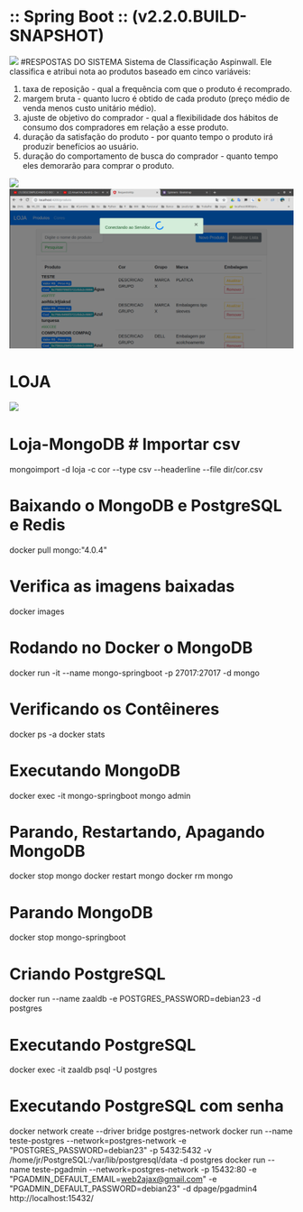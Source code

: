 # :: Spring Boot ::  (v2.2.0.BUILD-SNAPSHOT)
![](./src/doc/java.png)
#RESPOSTAS DO SISTEMA
Sistema de Classificação Aspinwall. Ele classifica e atribui nota ao produtos baseado em cinco variáveis:

1) taxa de reposição - qual a frequência com que o produto é recomprado.
2) margem bruta - quanto lucro é obtido de cada produto (preço médio de venda menos custo unitário médio).
3) ajuste de objetivo do comprador - qual a flexibilidade dos hábitos de consumo dos compradores em relação a esse produto.
4) duração da satisfação do produto - por quanto tempo o produto irá produzir benefícios ao usuário.
5) duração do comportamento de busca do comprador - quanto tempo eles demorarão para comprar o produto.

![](./src/doc/cor1.png)
![](./src/doc/cor2.png)

# LOJA
![](./src/doc/mongo-docker.png)
# Loja-MongoDB # Importar csv
 mongoimport -d loja -c cor --type csv --headerline --file dir/cor.csv

# Baixando o MongoDB e PostgreSQL e Redis
docker pull mongo:"4.0.4"

# Verifica as imagens baixadas
docker images

# Rodando no Docker o MongoDB
docker run -it --name mongo-springboot -p 27017:27017 -d mongo

# Verificando os Contêineres 
docker ps -a
docker stats

# Executando MongoDB
docker exec -it mongo-springboot mongo admin

# Parando, Restartando, Apagando MongoDB
docker stop mongo
docker restart mongo
docker rm mongo

# Parando MongoDB
docker stop mongo-springboot

# Criando PostgreSQL
docker run --name zaaldb -e POSTGRES_PASSWORD=debian23 -d postgres

# Executando PostgreSQL
docker exec -it zaaldb psql -U postgres

# Executando PostgreSQL com senha
docker network create --driver bridge postgres-network
docker run --name teste-postgres --network=postgres-network -e "POSTGRES_PASSWORD=debian23" -p 5432:5432 -v /home/jr/PostgreSQL:/var/lib/postgresql/data -d postgres
docker run --name teste-pgadmin --network=postgres-network -p 15432:80 -e "PGADMIN_DEFAULT_EMAIL=web2ajax@gmail.com" -e "PGADMIN_DEFAULT_PASSWORD=debian23" -d dpage/pgadmin4
http://localhost:15432/


